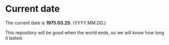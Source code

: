 # Current date

The current date is **1975.03.25.** (YYYY.MM.DD.)

This repository will be good when the world ends, so we will know how long it lasted.
